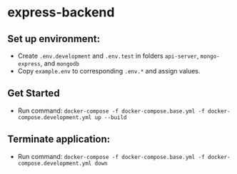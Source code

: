 # express-backend

## Set up environment:
- Create `.env.development` and `.env.test` in folders `api-server`, `mongo-express`, and `mongodb`
- Copy `example.env` to corresponding `.env.*` and assign values.

##  Get Started
- Run command: `docker-compose -f docker-compose.base.yml -f docker-compose.development.yml up --build`

## Terminate application:
- Run command: `docker-compose -f docker-compose.base.yml -f docker-compose.development.yml down`
